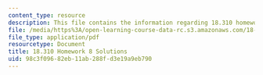 ```yaml
---
content_type: resource
description: This file contains the information regarding 18.310 homework 8 solution.
file: /media/https%3A/open-learning-course-data-rc.s3.amazonaws.com/18-310-principles-of-discrete-applied-mathematics-fall-2013/98c3f09682eb11ab288fd3e19a9eb790_MIT18_310F13_Homework8Sol.pdf
file_type: application/pdf
resourcetype: Document
title: 18.310 Homework 8 Solutions
uid: 98c3f096-82eb-11ab-288f-d3e19a9eb790
---
```

